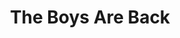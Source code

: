 ---
ee_id: '236'
site: '1'
type: '2'
long_id: 2006-007 The Boys Are Back
url: 2006-007-the-boys-are-back
title: The Boys Are Back
year: '2006'
medium: Composition for solo piano
commission:
add_credit:
dims:
pitch: 'Just my favorite part of the Elton song. FYI. '
ps:
live_url:
related:
youtube:
imgs: The_Boys_Are_Back_2006_007_database_IH.jpg
subheading:
year2: '2006'
download: cory_arcangel_boys_r_back.pdf
add_credits:
related_code:
layout: things-i-made
---